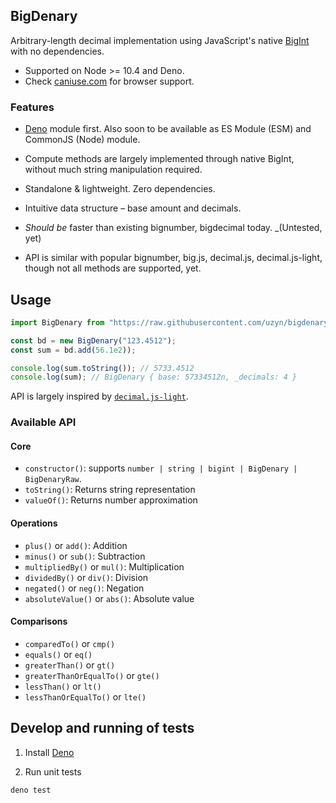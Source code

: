 BigDenary
----
Arbitrary-length decimal implementation using JavaScript's native [BigInt](https://developer.mozilla.org/en-US/docs/Web/JavaScript/Reference/Global_Objects/BigInt) with no dependencies.

- Supported on Node >= 10.4 and Deno.
- Check [caniuse.com](https://caniuse.com/#search=bigint) for browser support.

### Features

- [Deno](https://deno.land) module first. Also soon to be available as ES Module (ESM) and CommonJS (Node) module.

- Compute methods are largely implemented through native BigInt, without much string manipulation required.

- Standalone & lightweight. Zero dependencies.

- Intuitive data structure – base amount and decimals.

- _Should be_ faster than existing bignumber, bigdecimal today. _(Untested, yet)

- API is similar with popular bignumber, big.js, decimal.js, decimal.js-light, though not all methods are supported, yet.

## Usage

```ts
import BigDenary from "https://raw.githubusercontent.com/uzyn/bigdenary/master/mod.ts";

const bd = new BigDenary("123.4512");
const sum = bd.add(56.1e2));

console.log(sum.toString()); // 5733.4512
console.log(sum); // BigDenary { base: 57334512n, _decimals: 4 }
```

API is largely inspired by [`decimal.js-light`](https://github.com/MikeMcl/decimal.js-light).

### Available API

#### Core
- `constructor()`: supports `number | string | bigint | BigDenary | BigDenaryRaw`.
- `toString()`: Returns string representation
- `valueOf()`: Returns number approximation

#### Operations
- `plus()` or `add()`: Addition
- `minus()` or `sub()`: Subtraction
- `multipliedBy()` or `mul()`: Multiplication
- `dividedBy()` or `div()`: Division
- `negated()` or `neg()`: Negation
- `absoluteValue()` or `abs()`: Absolute value

#### Comparisons
- `comparedTo()` or `cmp()`
- `equals()` or `eq()`
- `greaterThan()` or `gt()`
- `greaterThanOrEqualTo()` or `gte()`
- `lessThan()` or `lt()`
- `lessThanOrEqualTo()` or `lte()`

## Develop and running of tests

1. Install [Deno](http://deno.land)

2. Run unit tests

  ```bash
  deno test
  ```
